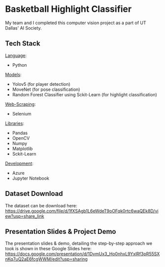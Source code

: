 # Basketball Highlight Classifier

My team and I completed this computer vision project as a part of UT Dallas' AI Society.

## Tech Stack


<ins>Language</ins>: 
- Python

<ins>Models</ins>: 
- Yolov5 (for player detection)
- MoveNet (for pose classification)
- Random Forest Classifier using Sckit-Learn (for highlight classification)

<ins>Web-Scraping</ins>: 
- Selenium

<ins>Libraries</ins>: 
- Pandas
- OpenCV
- Numpy
- Matplotlib
- Sckit-Learn

<ins>Development</ins>: 
- Azure
- Jupyter Notebook

## Dataset Download

The dataset can be download here: 
https://drive.google.com/file/d/1fXSAgb1L6eWdeT9oOFqk0rtc6waQEk8D/view?usp=share_link

## Presentation Slides & Project Demo

The presentation slides & demo, detailing the step-by-step approach we took is shown in these Google Slides here: https://docs.google.com/presentation/d/1DvmUx3_Ho0nhxL9YxlRf3pR55SXnKq7uQ2aE6fcgWWM/edit?usp=sharing
